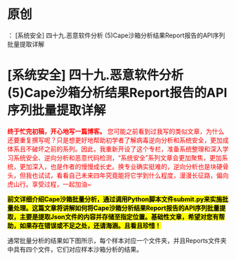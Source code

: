 # 原创
：  [系统安全] 四十九.恶意软件分析 (5)Cape沙箱分析结果Report报告的API序列批量提取详解

# [系统安全] 四十九.恶意软件分析 (5)Cape沙箱分析结果Report报告的API序列批量提取详解

<font color="red">**终于忙完初稿，开心地写一篇博客。** 您可能之前看到过我写的类似文章，为什么还要重复撰写呢？只是想更好地帮助初学者了解病毒逆向分析和系统安全，更加成体系且不破坏之前的系列。因此，我重新开设了这个专栏，准备系统整理和深入学习系统安全、逆向分析和恶意代码检测，“系统安全”系列文章会更加聚焦，更加系统，更加深入，也是作者的慢慢成长史。换专业确实挺难的，逆向分析也是块硬骨头，但我也试试，看看自己未来四年究竟能将它学到什么程度，漫漫长征路，偏向虎山行。享受过程，一起加油~</font>

<mark>**前文详细介绍Cape沙箱批量分析，通过调用Python脚本文件submit.py来实施批量处理。这篇文章将讲解如何将Cape沙箱分析结果Report报告的API序列批量提取，主要是提取Json文件的内容并存储至指定位置。基础性文章，希望对您有帮助，如果存在错误或不足之处，还请海涵。且看且珍惜！**</mark>

通常批量分析的结果如下图所示，每个样本对应一个文件夹，并且Reports文件夹中具有四个文件，它们对应样本沙箱分析的结果。
